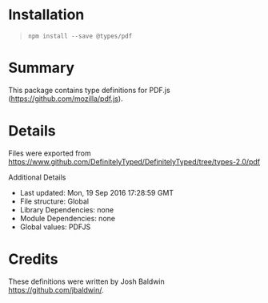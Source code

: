 # Installation
> `npm install --save @types/pdf`

# Summary
This package contains type definitions for PDF.js (https://github.com/mozilla/pdf.js).

# Details
Files were exported from https://www.github.com/DefinitelyTyped/DefinitelyTyped/tree/types-2.0/pdf

Additional Details
 * Last updated: Mon, 19 Sep 2016 17:28:59 GMT
 * File structure: Global
 * Library Dependencies: none
 * Module Dependencies: none
 * Global values: PDFJS

# Credits
These definitions were written by Josh Baldwin <https://github.com/jbaldwin/>.
